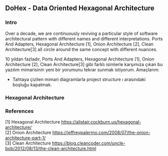 ## DoHex - Data Oriented Hexagonal Architecture 

### Intro

Over a decade, we are continuously reviving a particular style of software architectural pattern with different names and different interpretations. Ports And Adapters, Hexagonal Architecture [1], Onion Architecture [2], Clean Architecture[3] all circle around the same concept with different nuances.  
 
10 yıldan fazladır, Ports And Adapters, Hexagonal Architecture [1], Onion Architecture [2], Clean Architecture[3] gibi farklı isimlerle karşımıza çıkan bu yazılım mimarisinin yeni bir yorumunu tekrar sunmak istiyorum.
Amaçlarım:
* Tahtaya çizilen mimari diagramlarla project structure ı arasındaki boşluğu kapatmak.
  
### Hexagonal Architecture


### References
[1] Hexagonal Architecture https://alistair.cockburn.us/hexagonal-architecture/  
[2] Onion Architecture https://jeffreypalermo.com/2008/07/the-onion-architecture-part-1/  
[3] Clean Architecture https://blog.cleancoder.com/uncle-bob/2012/08/13/the-clean-architecture.html  
<!--stackedit_data:
eyJoaXN0b3J5IjpbLTE1MDE5MDQyNTEsLTEwMTA0NDIxNTksNj
g5MTkyNzI0LC04NTIwOTUzMDQsNzA5OTg2MjI2LDMyNjQxODEx
LC03Mjg4NTMxMDEsLTM4MDE0Mjg1MV19
-->